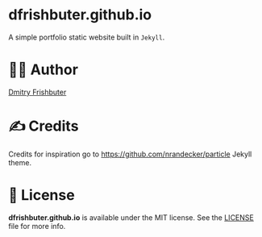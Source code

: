 # dfrishbuter.github.io
A simple portfolio static website built in `Jekyll`.

# 👨‍💻 Author
[Dmitry Frishbuter](https://github.io/dfrishbuter)

# ✍️ Credits
Credits for inspiration go to https://github.com/nrandecker/particle Jekyll theme.

# 🔖 License
**dfrishbuter.github.io** is available under the MIT license. See the [LICENSE]() file for more info.
